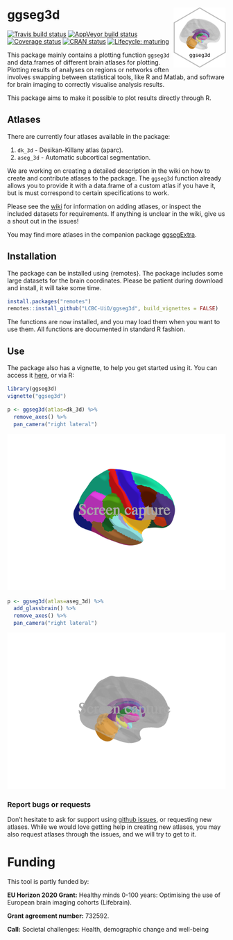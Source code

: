 
# ggseg3d <img src='man/figures/logo.png' align="right" height="138.5" />

<!-- badges: start -->

[![Travis build
status](https://travis-ci.com/LCBC-UiO/ggseg3d.svg?branch=master)](https://travis-ci.com/LCBC-UiO/ggseg3d)
[![AppVeyor build
status](https://ci.appveyor.com/api/projects/status/github/LCBC-UiO/ggseg3d?branch=master&svg=true)](https://ci.appveyor.com/project/LCBC-UiO/ggseg3d)
[![Coverage
status](https://codecov.io/gh/LCBC-UiO/ggseg3d/branch/master/graph/badge.svg)](https://codecov.io/gh/LCBC-UiO/ggseg3d)
[![CRAN
status](https://www.r-pkg.org/badges/version/ggseg3d)](https://CRAN.R-project.org/package=ggseg3d)
[![Lifecycle:
maturing](https://img.shields.io/badge/lifecycle-maturing-blue.svg)](https://www.tidyverse.org/lifecycle/#maturing)
<!-- badges: end -->

This package mainly contains a plotting function `ggseg3d` and
data.frames of different brain atlases for plotting. Plotting results of
analyses on regions or networks often involves swapping between
statistical tools, like R and Matlab, and software for brain imaging to
correctly visualise analysis results.

This package aims to make it possible to plot results directly through
R.

## Atlases

There are currently four atlases available in the package:

1.  `dk_3d` - Desikan-Killany atlas (aparc).  
2.  `aseg_3d` - Automatic subcortical segmentation.

We are working on creating a detailed description in the wiki on how to
create and contribute atlases to the package. The `ggseg3d` function
already allows you to provide it with a data.frame of a custom atlas if
you have it, but is must correspond to certain specifications to work.

Please see the
[wiki](https://github.com/LCBC-UiO/ggseg/wiki/Creating-and-contributing-atlases)
for information on adding atlases, or inspect the included datasets for
requirements. If anything is unclear in the wiki, give us a shout out in
the issues\!

You may find more atlases in the companion package
[ggsegExtra](https://github.com/LCBC-UiO/ggsegExtra).

## Installation

The package can be installed using {remotes}. The package includes some
large datasets for the brain coordinates. Please be patient during
download and install, it will take some time.

``` r
install.packages("remotes")
remotes::install_github("LCBC-UiO/ggseg3d", build_vignettes = FALSE)
```

The functions are now installed, and you may load them when you want to
use them. All functions are documented in standard R fashion.

## Use

The package also has a vignette, to help you get started using it. You
can access it [here](https://lcbc-uio.github.io/ggseg3d/ggseg3d.html),
or via R:

``` r
library(ggseg3d)
vignette("ggseg3d")
```

``` r
p <- ggseg3d(atlas=dk_3d) %>% 
  remove_axes() %>% 
  pan_camera("right lateral")
```

<img src="man/img/README-dk_3d-plot.png" width="700" />

``` r
p <- ggseg3d(atlas=aseg_3d) %>% 
  add_glassbrain() %>% 
  remove_axes() %>% 
  pan_camera("right lateral")
```

<img src="man/img/README-aseg_3d-plot.png" width="700" />

### Report bugs or requests

Don’t hesitate to ask for support using [github
issues](https://github.com/LCBC-UiO/ggseg3d/issues), or requesting new
atlases. While we would love getting help in creating new atlases, you
may also request atlases through the issues, and we will try to get to
it.

# Funding

This tool is partly funded by:

**EU Horizon 2020 Grant:** Healthy minds 0-100 years: Optimising the use
of European brain imaging cohorts (Lifebrain).

**Grant agreement number:** 732592.

**Call:** Societal challenges: Health, demographic change and well-being
